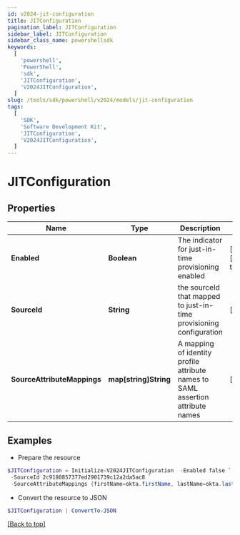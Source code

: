 ```yaml
---
id: v2024-jit-configuration
title: JITConfiguration
pagination_label: JITConfiguration
sidebar_label: JITConfiguration
sidebar_class_name: powershellsdk
keywords:
  [
    'powershell',
    'PowerShell',
    'sdk',
    'JITConfiguration',
    'V2024JITConfiguration',
  ]
slug: /tools/sdk/powershell/v2024/models/jit-configuration
tags:
  [
    'SDK',
    'Software Development Kit',
    'JITConfiguration',
    'V2024JITConfiguration',
  ]
---
```


# JITConfiguration

## Properties

| Name | Type | Description | Notes |
| --- | --- | --- | --- |
| **Enabled** | **Boolean** | The indicator for just-in-time provisioning enabled | [optional] [default to $false] |
| **SourceId** | **String** | the sourceId that mapped to just-in-time provisioning configuration | [optional] |
| **SourceAttributeMappings** | **map[string]String** | A mapping of identity profile attribute names to SAML assertion attribute names | [optional] |

## Examples

- Prepare the resource

```powershell
$JITConfiguration = Initialize-V2024JITConfiguration  -Enabled false `
 -SourceId 2c9180857377ed2901739c12a2da5ac8 `
 -SourceAttributeMappings {firstName=okta.firstName, lastName=okta.lastName, email=okta.email}
```

- Convert the resource to JSON

```powershell
$JITConfiguration | ConvertTo-JSON
```

[[Back to top]](#)
